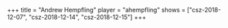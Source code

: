 +++
title = "Andrew Hempfling"
player = "ahempfling"
shows = ["csz-2018-12-07", "csz-2018-12-14", "csz-2018-12-15"]
+++
